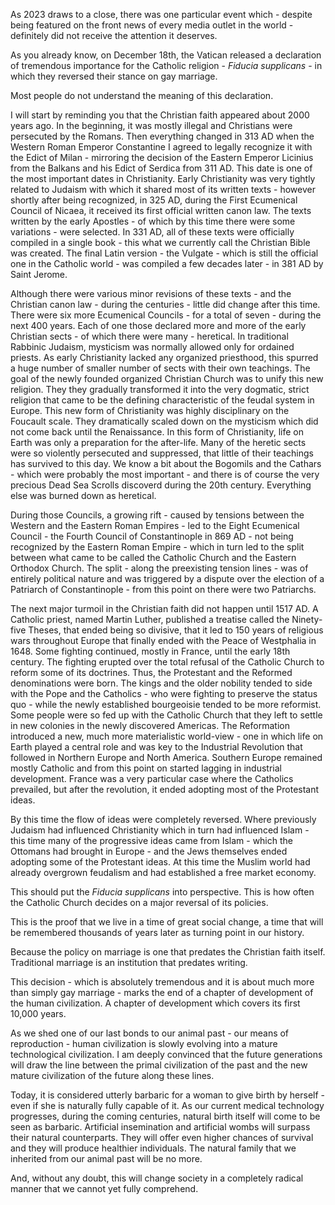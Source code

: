 As 2023 draws to a close, there was one particular event which - despite being featured on the front news of every media outlet in the world - definitely did not receive the attention it deserves.

As you already know, on December 18th, the Vatican released a declaration of tremendous importance for the Catholic religion - *Fiducia supplicans* - in which they reversed their stance on gay marriage.

Most people do not understand the meaning of this declaration.

I will start by reminding you that the Christian faith appeared about 2000 years ago. In the beginning, it was mostly illegal and Christians were persecuted by the Romans. Then everything changed in 313 AD when the Western Roman Emperor Constantine I agreed to legally recognize it with the Edict of Milan - mirroring the decision of the Eastern Emperor Licinius from the Balkans and his Edict of Serdica from 311 AD. This date is one of the most important dates in Christianity. Early Christianity was very tightly related to Judaism with which it shared most of its written texts - however shortly after being recognized, in 325 AD, during the First Ecumenical Council of Nicaea, it received its first official written canon law. The texts written by the early Apostles - of which by this time there were some variations - were selected. In 331 AD, all of these texts were officially compiled in a single book - this what we currently call the Christian Bible was created. The final Latin version - the Vulgate - which is still the official one in the Catholic world - was compiled a few decades later - in 381 AD by Saint Jerome.

Although there were various minor revisions of these texts - and the Christian canon law - during the centuries - little did change after this time. There were six more Ecumenical Councils - for a total of seven - during the next 400 years. Each of one those declared more and more of the early Christian sects - of which there were many - heretical. In traditional Rabbinic Judaism, mysticism was normally allowed only for ordained priests. As early Christianity lacked any organized priesthood, this spurred a huge number of smaller number of sects with their own teachings. The goal of the newly founded organized Christian Church was to unify this new religion. They they gradually transformed it into the very dogmatic, strict religion that came to be the defining characteristic of the feudal system in Europe. This new form of Christianity was highly disciplinary on the Foucault scale. They dramatically scaled down on the mysticism which did not come back until the Renaissance. In this form of Christianity, life on Earth was only a preparation for the after-life. Many of the heretic sects were so violently persecuted and suppressed, that little of their teachings has survived to this day. We know a bit about the Bogomils and the Cathars - which were probably the most important - and there is of course the very precious Dead Sea Scrolls discoverd during the 20th century. Everything else was burned down as heretical.

During those Councils, a growing rift - caused by tensions between the Western and the Eastern Roman Empires - led to the Eight Ecumenical Council - the Fourth Council of Constantinople in 869 AD - not being recognized by the Eastern Roman Empire - which in turn led to the split between what came to be called the Catholic Church and the Eastern Orthodox Church. The split - along the preexisting tension lines - was of entirely political nature and was triggered by a dispute over the election of a Patriarch of Constantinople - from this point on there were two Patriarchs.

The next major turmoil in the Christian faith did not happen until 1517 AD. A Catholic priest, named Martin Luther, published a treatise called the Ninety-five Theses, that ended being so divisive, that it led to 150 years of religious wars throughout Europe that finally ended with the Peace of Westphalia in 1648. Some fighting continued, mostly in France, until the early 18th century. The fighting erupted over the total refusal of the Catholic Church to reform some of its doctrines. Thus, the Protestant and the Reformed denominations were born. The kings and the older nobility tended to side with the Pope and the Catholics - who were fighting to preserve the status quo - while the newly established bourgeoisie tended to be more reformist. Some people were so fed up with the Catholic Church that they left to settle in new colonies in the newly discovered Americas. The Reformation introduced a new, much more materialistic world-view - one in which life on Earth played a central role and was key to the Industrial Revolution that followed in Northern Europe and North America. Southern Europe remained mostly Catholic and from this point on started lagging in industrial development. France was a very particular case where the Catholics prevailed, but after the revolution, it ended adopting most of the Protestant ideas.

By this time the flow of ideas were completely reversed. Where previously Judaism had influenced Christianity which in turn had influenced Islam - this time many of the progressive ideas came from Islam - which the Ottomans had brought in Europe - and the Jews themselves ended adopting some of the Protestant ideas. At this time the Muslim world had already overgrown feudalism and had established a free market economy.

This should put the *Fiducia supplicans* into perspective. This is how often the Catholic Church decides on a major reversal of its policies.

This is the proof that we live in a time of great social change, a time that will be remembered thousands of years later as turning point in our history.

Because the policy on marriage is one that predates the Christian faith itself. Traditional marriage is an institution that predates writing.

This decision - which is absolutely tremendous and it is about much more than simply gay marriage - marks the end of a chapter of development of the human civilization. A chapter of development which covers its first 10,000 years.

As we shed one of our last bonds to our animal past - our means of reproduction - human civilization is slowly evolving into a mature technological civilization. I am deeply convinced that the future generations will draw the line between the primal civilization of the past and the new mature civilization of the future along these lines.

Today, it is considered utterly barbaric for a woman to give birth by herself - even if she is naturally fully capable of it. As our current medical technology progresses, during the coming centuries, natural birth itself will come to be seen as barbaric. Artificial insemination and artificial wombs will surpass their natural counterparts. They will offer even higher chances of survival and they will produce healthier individuals. The natural family that we inherited from our animal past will be no more.

And, without any doubt, this will change society in a completely radical manner that we cannot yet fully comprehend.
